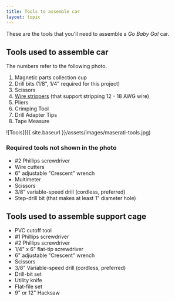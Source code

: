 ```yaml
---
title: Tools to assemble car
layout: topic
---
```


These are the tools that you'll need to assemble a _Go Baby Go!_ car.

## Tools used to assemble car

The numbers refer to the following photo.

1. Magnetic parts collection cup
2. Drill bits (1/8", 1/4" required for this project)
3. Scissors
4. [Wire strippers](https://youtu.be/znljircthKs) (that support stripping 12 - 18 AWG wire)
5. Pliers
6. Crimping Tool
7. Drill Adapter Tips
8. Tape Measure 


![Tools]({{ site.baseurl }}/assets/images/maserati-tools.jpg)

### Required tools not shown in the photo

- #2 Phillips screwdriver
- Wire cutters
- 6" adjustable "Crescent" wrench 
- Multimeter 
- Scissors 
- 3/8" variable-speed drill (cordless, preferred)
- Step-drill bit (that makes at least 1" diameter hole)

## Tools used to assemble support cage

- PVC cutoff tool
- #1 Phillips screwdriver
- #2 Phillips screwdriver
- 1/4" x 6" flat-tip screwdriver
- 6" adjustable "Crescent" wrench
- Scissors
- 3/8" Variable-speed drill (cordless, preferred)
- Drill-bit set 
- Utility knife
- Flat-file set
- 9" or 12" Hacksaw